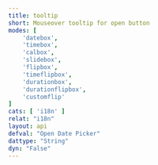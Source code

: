 ```yaml
---
title: tooltip
short: Mouseover tooltip for open button
modes: [
	'datebox',
	'timebox',
	'calbox',
	'slidebox',
	'flipbox',
	'timeflipbox',
	'durationbox',
	'durationflipbox',
	'customflip'
]
cats: [ 'i18n' ]
relat: "i18n"
layout: api
defval: "Open Date Picker"
dattype: "String"
dyn: "False"
---
```



